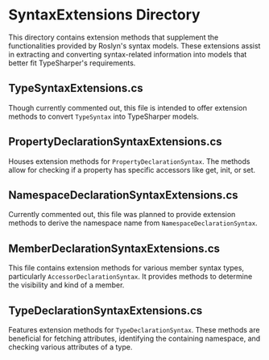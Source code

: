 
# SyntaxExtensions Directory

This directory contains extension methods that supplement the functionalities provided by Roslyn's syntax models. These extensions assist in extracting and converting syntax-related information into models that better fit TypeSharper's requirements.

## TypeSyntaxExtensions.cs
Though currently commented out, this file is intended to offer extension methods to convert `TypeSyntax` into TypeSharper models.

## PropertyDeclarationSyntaxExtensions.cs
Houses extension methods for `PropertyDeclarationSyntax`. The methods allow for checking if a property has specific accessors like get, init, or set.

## NamespaceDeclarationSyntaxExtensions.cs
Currently commented out, this file was planned to provide extension methods to derive the namespace name from `NamespaceDeclarationSyntax`.

## MemberDeclarationSyntaxExtensions.cs
This file contains extension methods for various member syntax types, particularly `AccessorDeclarationSyntax`. It provides methods to determine the visibility and kind of a member.

## TypeDeclarationSyntaxExtensions.cs
Features extension methods for `TypeDeclarationSyntax`. These methods are beneficial for fetching attributes, identifying the containing namespace, and checking various attributes of a type.

